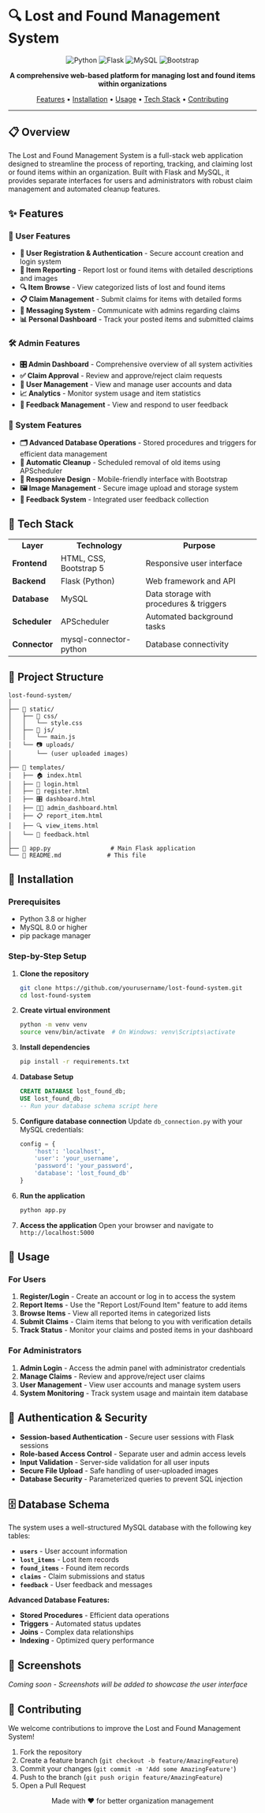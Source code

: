 # 🔍 Lost and Found Management System

<div align="center">

![Python](https://img.shields.io/badge/Python-3.8+-blue.svg)
![Flask](https://img.shields.io/badge/Flask-2.0+-green.svg)
![MySQL](https://img.shields.io/badge/MySQL-8.0+-orange.svg)
![Bootstrap](https://img.shields.io/badge/Bootstrap-5.0+-purple.svg)

**A comprehensive web-based platform for managing lost and found items within organizations**

[Features](#-features) • [Installation](#-installation) • [Usage](#-usage) • [Tech Stack](#-tech-stack) • [Contributing](#-contributing)

</div>

---

## 📋 Overview

The Lost and Found Management System is a full-stack web application designed to streamline the process of reporting, tracking, and claiming lost or found items within an organization. Built with Flask and MySQL, it provides separate interfaces for users and administrators with robust claim management and automated cleanup features.

## ✨ Features

### 👥 User Features
- **🔐 User Registration & Authentication** - Secure account creation and login system
- **📝 Item Reporting** - Report lost or found items with detailed descriptions and images
- **🔍 Item Browse** - View categorized lists of lost and found items
- **📋 Claim Management** - Submit claims for items with detailed forms
- **💬 Messaging System** - Communicate with admins regarding claims
- **📊 Personal Dashboard** - Track your posted items and submitted claims

### 🛠️ Admin Features
- **🎛️ Admin Dashboard** - Comprehensive overview of all system activities
- **✅ Claim Approval** - Review and approve/reject claim requests
- **👥 User Management** - View and manage user accounts and data
- **📈 Analytics** - Monitor system usage and item statistics
- **💌 Feedback Management** - View and respond to user feedback

### 🔧 System Features
- **🗂️ Advanced Database Operations** - Stored procedures and triggers for efficient data management
- **🧹 Automatic Cleanup** - Scheduled removal of old items using APScheduler
- **📱 Responsive Design** - Mobile-friendly interface with Bootstrap
- **🖼️ Image Management** - Secure image upload and storage system
- **📧 Feedback System** - Integrated user feedback collection

## 🚀 Tech Stack

<table>
<tr>
<td align="center"><strong>Layer</strong></td>
<td align="center"><strong>Technology</strong></td>
<td align="center"><strong>Purpose</strong></td>
</tr>
<tr>
<td><strong>Frontend</strong></td>
<td>HTML, CSS, Bootstrap 5</td>
<td>Responsive user interface</td>
</tr>
<tr>
<td><strong>Backend</strong></td>
<td>Flask (Python)</td>
<td>Web framework and API</td>
</tr>
<tr>
<td><strong>Database</strong></td>
<td>MySQL</td>
<td>Data storage with procedures & triggers</td>
</tr>
<tr>
<td><strong>Scheduler</strong></td>
<td>APScheduler</td>
<td>Automated background tasks</td>
</tr>
<tr>
<td><strong>Connector</strong></td>
<td>mysql-connector-python</td>
<td>Database connectivity</td>
</tr>
</table>

## 📁 Project Structure

```
lost-found-system/
│
├── 📁 static/
│   ├── 🎨 css/
│   │   └── style.css
│   ├── 📜 js/
│   │   └── main.js
│   └── 📷 uploads/
│       └── (user uploaded images)
│
├── 📁 templates/
│   ├── 🏠 index.html
│   ├── 🔐 login.html
│   ├── 📝 register.html
│   ├── 🎛️ dashboard.html
│   ├── 👨‍💼 admin_dashboard.html
│   ├── 📋 report_item.html
│   ├── 🔍 view_items.html
│   └── 📧 feedback.html
│
├── 🐍 app.py                 # Main Flask application
└── 📖 README.md             # This file
```

## 🔧 Installation

### Prerequisites
- Python 3.8 or higher
- MySQL 8.0 or higher
- pip package manager

### Step-by-Step Setup

1. **Clone the repository**
   ```bash
   git clone https://github.com/yourusername/lost-found-system.git
   cd lost-found-system
   ```

2. **Create virtual environment**
   ```bash
   python -m venv venv
   source venv/bin/activate  # On Windows: venv\Scripts\activate
   ```

3. **Install dependencies**
   ```bash
   pip install -r requirements.txt
   ```

4. **Database Setup**
   ```sql
   CREATE DATABASE lost_found_db;
   USE lost_found_db;
   -- Run your database schema script here
   ```

5. **Configure database connection**
   Update `db_connection.py` with your MySQL credentials:
   ```python
   config = {
       'host': 'localhost',
       'user': 'your_username',
       'password': 'your_password',
       'database': 'lost_found_db'
   }
   ```

6. **Run the application**
   ```bash
   python app.py
   ```

7. **Access the application**
   Open your browser and navigate to `http://localhost:5000`

## 🎯 Usage

### For Users
1. **Register/Login** - Create an account or log in to access the system
2. **Report Items** - Use the "Report Lost/Found Item" feature to add items
3. **Browse Items** - View all reported items in categorized lists
4. **Submit Claims** - Claim items that belong to you with verification details
5. **Track Status** - Monitor your claims and posted items in your dashboard

### For Administrators
1. **Admin Login** - Access the admin panel with administrator credentials
2. **Manage Claims** - Review and approve/reject user claims
3. **User Management** - View user accounts and manage system users
4. **System Monitoring** - Track system usage and maintain item database

## 🔐 Authentication & Security

- **Session-based Authentication** - Secure user sessions with Flask sessions
- **Role-based Access Control** - Separate user and admin access levels
- **Input Validation** - Server-side validation for all user inputs
- **Secure File Upload** - Safe handling of user-uploaded images
- **Database Security** - Parameterized queries to prevent SQL injection

## 🗄️ Database Schema

The system uses a well-structured MySQL database with the following key tables:

- **`users`** - User account information
- **`lost_items`** - Lost item records
- **`found_items`** - Found item records
- **`claims`** - Claim submissions and status
- **`feedback`** - User feedback and messages

**Advanced Database Features:**
- **Stored Procedures** - Efficient data operations
- **Triggers** - Automated status updates
- **Joins** - Complex data relationships
- **Indexing** - Optimized query performance

## 📱 Screenshots

*Coming soon - Screenshots will be added to showcase the user interface*

## 🤝 Contributing

We welcome contributions to improve the Lost and Found Management System!

1. Fork the repository
2. Create a feature branch (`git checkout -b feature/AmazingFeature`)
3. Commit your changes (`git commit -m 'Add some AmazingFeature'`)
4. Push to the branch (`git push origin feature/AmazingFeature`)
5. Open a Pull Request

<div align="center">
Made with ❤️ for better organization management
</div>
